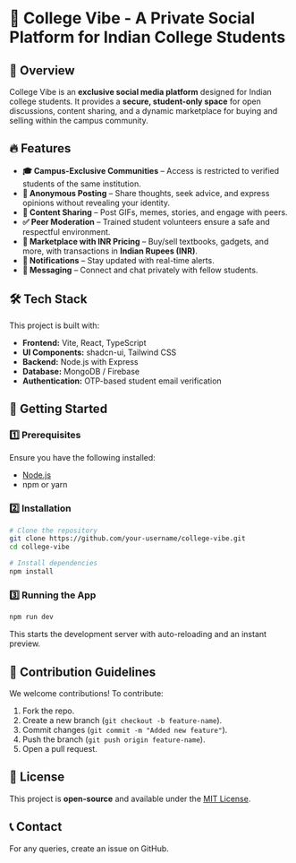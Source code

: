 # 🚀 College Vibe - A Private Social Platform for Indian College Students

## 📌 Overview
College Vibe is an **exclusive social media platform** designed for Indian college students. It provides a **secure, student-only space** for open discussions, content sharing, and a dynamic marketplace for buying and selling within the campus community.

## 🔥 Features
- **🎓 Campus-Exclusive Communities** – Access is restricted to verified students of the same institution.
- **📝 Anonymous Posting** – Share thoughts, seek advice, and express opinions without revealing your identity.
- **📸 Content Sharing** – Post GIFs, memes, stories, and engage with peers.
- **✅ Peer Moderation** – Trained student volunteers ensure a safe and respectful environment.
- **🛒 Marketplace with INR Pricing** – Buy/sell textbooks, gadgets, and more, with transactions in **Indian Rupees (INR)**.
- **🔔 Notifications** – Stay updated with real-time alerts.
- **💬 Messaging** – Connect and chat privately with fellow students.

## 🛠 Tech Stack
This project is built with:
- **Frontend:** Vite, React, TypeScript
- **UI Components:** shadcn-ui, Tailwind CSS
- **Backend:** Node.js with Express
- **Database:** MongoDB / Firebase
- **Authentication:** OTP-based student email verification

## 🚀 Getting Started
### 1️⃣ Prerequisites
Ensure you have the following installed:
- [Node.js](https://nodejs.org/)
- npm or yarn

### 2️⃣ Installation
```bash
# Clone the repository
git clone https://github.com/your-username/college-vibe.git
cd college-vibe

# Install dependencies
npm install
```

### 3️⃣ Running the App
```bash
npm run dev
```
This starts the development server with auto-reloading and an instant preview.

## 📌 Contribution Guidelines
We welcome contributions! To contribute:
1. Fork the repo.
2. Create a new branch (`git checkout -b feature-name`).
3. Commit changes (`git commit -m "Added new feature"`).
4. Push the branch (`git push origin feature-name`).
5. Open a pull request.

## 📜 License
This project is **open-source** and available under the [MIT License](LICENSE).

## 📞 Contact
For any queries, create an issue on GitHub.

